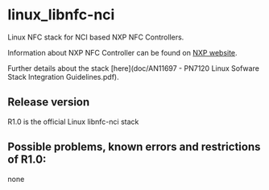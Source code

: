 linux_libnfc-nci
================
Linux NFC stack for NCI based NXP NFC Controllers.

Information about NXP NFC Controller can be found on [NXP website](http://www.nxp.com/products/identification_and_security/nfc_and_reader_ics/nfc_controller_solutions/#overview).

Further details about the stack [here](doc/AN11697 - PN7120 Linux Sofware Stack Integration Guidelines.pdf).

Release version
---------------
R1.0 is the official Linux libnfc-nci stack

Possible problems, known errors and restrictions of R1.0:
---------------------------------------------------------
none
